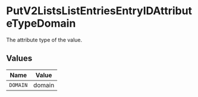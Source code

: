 # PutV2ListsListEntriesEntryIDAttributeTypeDomain

The attribute type of the value.


## Values

| Name     | Value    |
| -------- | -------- |
| `DOMAIN` | domain   |